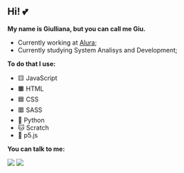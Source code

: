## Hi! 💕
**My name is Giulliana, but you can call me Giu.**

- Currently working at [Alura](https://www.alura.com.br/);
- Currently studying System Analisys and Development;
  
**To do that I use:**

- 🟨 JavaScript
- 🟧 HTML
- 🟦 CSS
- 🟥 SASS
- 🐍 Python
- 🐱 Scratch
- 🎨 p5.js

**You can talk to me:**

[![](https://img.shields.io/badge/LinkedIn-0077B5?style=for-the-badge&logo=linkedin&logoColor=white)](https://www.linkedin.com/in/giulliana-cestari-5baa56254/)
<a href="mailto:dev.giullianacestari@gmail.com" target="_blank"><img src="https://img.shields.io/badge/Gmail-D14836?style=for-the-badge&logo=gmail&logoColor=white" target="_blank"/></a>

